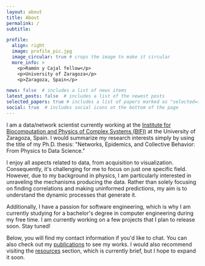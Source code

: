 ```yaml
---
layout: about
title: About
permalink: /
subtitle:

profile:
  align: right
  image: profile_pic.jpg
  image_circular: true # crops the image to make it circular
  more_info: >
    <p>Ramón y Cajal fellow</p>
    <p>University of Zaragoza</p>
    <p>Zaragoza, Spain</p>

news: false  # includes a list of news items
latest_posts: false  # includes a list of the newest posts
selected_papers: true # includes a list of papers marked as "selected={true}"
social: true  # includes social icons at the bottom of the page
---
```


I am a data/network scientist currently working at the [Institute for Biocomputation and Physics of Complex Systems (BIFI)](https://bifi.es/) at the University of Zaragoza, Spain. I would summarize my research interests simply by using the title of my Ph.D. thesis: "Networks, Epidemics, and Collective Behavior: From Physics to Data Science."

I enjoy all aspects related to data, from acquisition to visualization. Consequently, it's challenging for me to focus on just one specific field. However, due to my background in physics, I am particularly interested in unraveling the mechanisms producing the data. Rather than solely focusing on finding correlations and making uninformed predictions, my aim is to understand the dynamic processes that generate it.

Additionally, I have a passion for software engineering, which is why I am currently studying for a bachelor's degree in computer engineering during my free time. I am currently working on a few projects that I plan to release soon. Stay tuned!

Below, you will find my contact information if you'd like to chat. You can also check out my [publications](/publications) to see my works. I would also recommend visiting the [resources](/resources) section, which is currently brief, but I hope to expand it soon.
